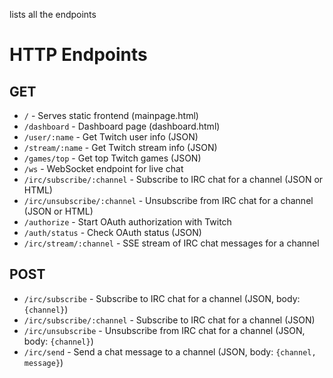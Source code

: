lists all the endpoints

# HTTP Endpoints

## GET
- `/` - Serves static frontend (mainpage.html)
- `/dashboard` - Dashboard page (dashboard.html)
- `/user/:name` - Get Twitch user info (JSON)
- `/stream/:name` - Get Twitch stream info (JSON)
- `/games/top` - Get top Twitch games (JSON)
- `/ws` - WebSocket endpoint for live chat
- `/irc/subscribe/:channel` - Subscribe to IRC chat for a channel (JSON or HTML)
- `/irc/unsubscribe/:channel` - Unsubscribe from IRC chat for a channel (JSON or HTML)
- `/authorize` - Start OAuth authorization with Twitch
- `/auth/status` - Check OAuth status (JSON)
- `/irc/stream/:channel` - SSE stream of IRC chat messages for a channel

## POST
- `/irc/subscribe` - Subscribe to IRC chat for a channel (JSON, body: `{channel}`)
- `/irc/subscribe/:channel` - Subscribe to IRC chat for a channel (JSON)
- `/irc/unsubscribe` - Unsubscribe from IRC chat for a channel (JSON, body: `{channel}`)
- `/irc/send` - Send a chat message to a channel (JSON, body: `{channel, message}`)
